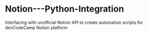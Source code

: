 # Notion---Python-Integration
Interfacing with unofficial Notion API to create automation scripts for devCodeCamp Notion platform
